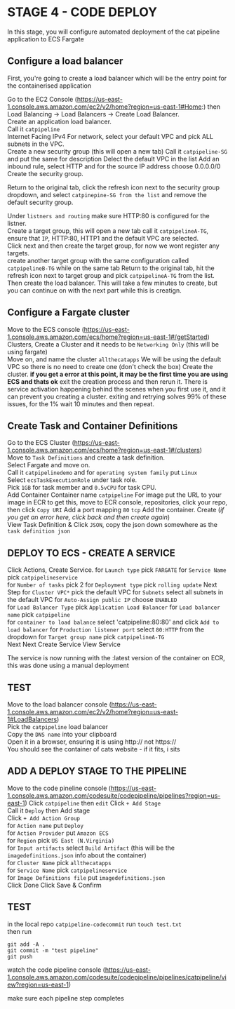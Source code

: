 # STAGE 4 - CODE DEPLOY

In this stage, you will configure automated deployment of the cat pipeline application to ECS Fargate

## Configure a load balancer

First, you're going to create a load balancer which will be the entry point for the containerised application

Go to the EC2 Console (https://us-east-1.console.aws.amazon.com/ec2/v2/home?region=us-east-1#Home:) then Load Balancing -> Load Balancers -> Create Load Balancer.  
Create an application load balancer.  
Call it `catpipeline`  
Internet Facing
IPv4
For network, select your default VPC and pick ALL subnets in the VPC.  
Create a new security group (this will open a new tab)
Call it `catpipeline-SG` and put the same for description
Delect the default VPC in the list
Add an inbound rule, select HTTP and for the source IP address choose 0.0.0.0/0
Create the security group.  

Return to the original tab, click the refresh icon next to the security group dropdown, and select `catpinepine-SG from the list` and remove the default security group.  

Under `listners and routing` make sure HTTP:80 is configured for the listner.  
Create a target group, this will open a new tab
call it `catpipelineA-TG`, ensure that `IP`, HTTP:80, HTTP1 and the default VPC are selected.  
Click next and then create the target group, for now we wont register any targets.  
create another target group with the same configuration called `catpipelineB-TG` while on the same tab
Return to the original tab, hit the refresh icon next to target group and pick `catpipelineA-TG` from the list.  
Then create the load balancer. 
This will take a few minutes to create, but you can continue on with the next part while this is creatign.


## Configure a Fargate cluster

Move to the ECS console (https://us-east-1.console.aws.amazon.com/ecs/home?region=us-east-1#/getStarted)
Clusters, Create a Cluster and it needs to be `Networking Only` (this will be using fargate)  
Move on, and name the cluster `allthecatapps`
We will be using the default VPC so there is no need to create one (don't check the box)
Create the cluster. **if you get a error at this point, it may be the first time you are using ECS and thats ok** exit the creation process and then rerun it. There is service activation happening behind the scenes when you first use it, and it can prevent you creating a cluster. exiting and retrying solves 99% of these issues, for the 1% wait 10 minutes and then repeat.


## Create Task and Container Definitions

Go to the ECS Cluster (https://us-east-1.console.aws.amazon.com/ecs/home?region=us-east-1#/clusters)  
Move to `Task Definitions` and create a task definition.  
Select Fargate and move on.  
Call it `catpipelinedemo` and for `operating system family` put `Linux`  
Select `ecsTaskExecutionRole` under task role.  
Pick `1GB` for task member and `0.5vCPU` for task CPU.  
Add Container
Container name `catpipeline`
For image put the URL to your image in ECR
	to get this, move to ECR console, repositories, click your repo, then click `Copy URI`
Add a port mapping `80` `tcp`
Add the container.
Create (_if you get an error here, click back and then create again_)  
View Task Definition & Click `JSON`, copy the json down somewhere as the `task definition json`  


## DEPLOY TO ECS - CREATE A SERVICE
Click Actions, Create Service.
for `Launch type` pick `FARGATE`
for `Service Name` pick `catpipelineservice`  
for `Number of tasks` pick 2
for `Deployment type` pick `rolling update`
Next Step
for `Cluster VPC*` pick the default VPC
for `Subnets` select all subnets in the default VPC
for `Auto-Assign public IP` choose `ENABLED`  
for `Load Balancer Type` pick `Application Load Balancer`
for `Load balancer name` pick `catpipeline`  
for `container to load balance` select 'catpipeline:80:80' and click `Add to load balancer`
for `Production listener port` select `80:HTTP` from the dropdown
for `Target group name` pick `catpipelineA-TG`  
Next
Next
Create Service
View Service

The service is now running with the :latest version of the container on ECR, this was done using a manual deployment

## TEST

Move to the load balancer console (https://us-east-1.console.aws.amazon.com/ec2/v2/home?region=us-east-1#LoadBalancers)  
Pick the `catpipeline` load balancer  
Copy the `DNS name` into your clipboard  
Open it in a browser, ensuring it is using http:// not https://  
You should see the container of cats website - if it fits, i sits


## ADD A DEPLOY STAGE TO THE PIPELINE

Move to the code pineline console (https://us-east-1.console.aws.amazon.com/codesuite/codepipeline/pipelines?region=us-east-1)
Click `catpipeline` then `edit`
Click `+ Add Stage`  
Call it `Deploy` then Add stage  
Click `+ Add Action Group`  
for `Action name` put `Deploy`  
for `Action Provider` put `Amazon ECS`  
for `Region` pick `US East (N.Virginia)`  
for `Input artifacts` select `Build Artifact`  (this will be the `imagedefinitions.json` info about the container)  
for `Cluster Name` pick `allthecatapps`  
for `Service Name` pick `catpipelineservice`  
for `Image Definitions file` put `imagedefinitions.json`  
Click Done
Click Save & Confirm

## TEST

in the local repo `catpipeline-codecommit` run `touch test.txt`  
then run

```
git add -A .
git commit -m "test pipeline"
git push
```
 
watch the code pipeline console (https://us-east-1.console.aws.amazon.com/codesuite/codepipeline/pipelines/catpipeline/view?region=us-east-1)

make sure each pipeline step completes





